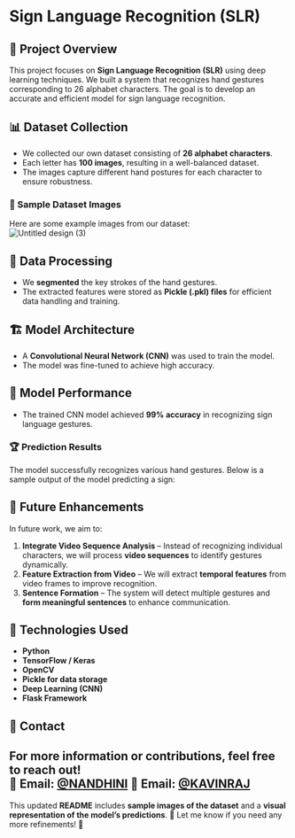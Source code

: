 # Sign Language Recognition (SLR)  

## 📌 Project Overview  
This project focuses on **Sign Language Recognition (SLR)** using deep learning techniques. We built a system that recognizes hand gestures corresponding to 26 alphabet characters. The goal is to develop an accurate and efficient model for sign language recognition.  

## 📊 Dataset Collection  
- We collected our own dataset consisting of **26 alphabet characters**.  
- Each letter has **100 images**, resulting in a well-balanced dataset.  
- The images capture different hand postures for each character to ensure robustness.  

### 📸 Sample Dataset Images  
Here are some example images from our dataset:  
![Untitled design (3)](https://github.com/user-attachments/assets/0443e301-772a-4192-b28e-683909a8d087)


## 🔄 Data Processing  
- We **segmented** the key strokes of the hand gestures.  
- The extracted features were stored as **Pickle (.pkl) files** for efficient data handling and training.  

## 🏗️ Model Architecture  
- A **Convolutional Neural Network (CNN)** was used to train the model.  
- The model was fine-tuned to achieve high accuracy.  

## 🎯 Model Performance  
- The trained CNN model achieved **99% accuracy** in recognizing sign language gestures.  

### 🏆 Prediction Results  
The model successfully recognizes various hand gestures. Below is a sample output of the model predicting a sign:  
 

## 🚀 Future Enhancements  
In future work, we aim to:  
1. **Integrate Video Sequence Analysis** – Instead of recognizing individual characters, we will process **video sequences** to identify gestures dynamically.  
2. **Feature Extraction from Video** – We will extract **temporal features** from video frames to improve recognition.  
3. **Sentence Formation** – The system will detect multiple gestures and **form meaningful sentences** to enhance communication.  

## 📌 Technologies Used  
- **Python**  
- **TensorFlow / Keras**  
- **OpenCV**  
- **Pickle for data storage**  
- **Deep Learning (CNN)**
- **Flask Framework**

## 📩 Contact  
For more information or contributions, feel free to reach out!  
📧 **Email**: [@NANDHINI](mailto:nandhinigopal50@gmail.com)
📧 **Email**: [@KAVINRAJ](mailto:kavinr707@gmail.com)
---

This updated **README** includes **sample images of the dataset** and a **visual representation of the model’s predictions**. 🎯 Let me know if you need any more refinements! 🚀  
